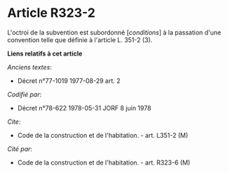 # Article R323-2

L'octroi de la subvention est subordonné [*conditions*] à la passation d'une convention telle que définie à l'article L.
351-2 (3).

**Liens relatifs à cet article**

_Anciens textes_:

  - Décret n°77-1019 1977-08-29 art. 2

_Codifié par_:

  - Décret n°78-622 1978-05-31 JORF 8 juin 1978

_Cite_:

  - Code de la construction et de l'habitation. - art. L351-2 (M)

_Cité par_:

  - Code de la construction et de l'habitation. - art. R323-6 (M)

